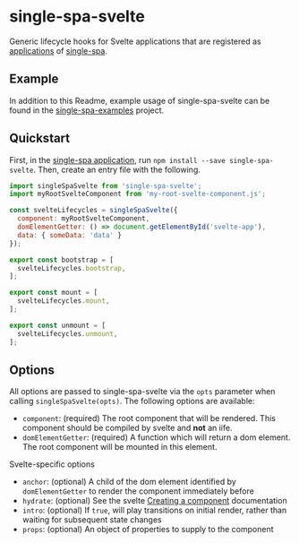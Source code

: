 # single-spa-svelte
Generic lifecycle hooks for Svelte applications that are registered as [applications](https://github.com/CanopyTax/single-spa/blob/master/docs/applications.md#registered-applications) of [single-spa](https://github.com/CanopyTax/single-spa).

## Example
In addition to this Readme, example usage of single-spa-svelte can be found in the [single-spa-examples](https://github.com/CanopyTax/single-spa-examples/blob/master/src/svelte/svelte.app.js) project.

## Quickstart

First, in the [single-spa application](https://github.com/CanopyTax/single-spa/blob/master/docs/applications.md#registered-applications), run `npm install --save single-spa-svelte`. Then, create an entry file with the following.

```js
import singleSpaSvelte from 'single-spa-svelte';
import myRootSvelteComponent from 'my-root-svelte-component.js';

const svelteLifecycles = singleSpaSvelte({
  component: myRootSvelteComponent,
  domElementGetter: () => document.getElementById('svelte-app'),
  data: { someData: 'data' }
});

export const bootstrap = [
  svelteLifecycles.bootstrap,
];

export const mount = [
  svelteLifecycles.mount,
];

export const unmount = [
  svelteLifecycles.unmount,
];
```

## Options

All options are passed to single-spa-svelte via the `opts` parameter when calling `singleSpaSvelte(opts)`. The following options are available:

- `component`: (required) The root component that will be rendered. This component should be compiled by svelte and **not** an iife.
- `domElementGetter`: (required) A function which will return a dom element. The root component will be mounted in this element.

Svelte-specific options

- `anchor`: (optional) A child of the dom element identified by `domElementGetter` to render the component immediately before
- `hydrate`: (optional) See the svelte [Creating a component](https://svelte.dev/docs#Creating_a_component) documentation
- `intro`: (optional) If `true`, will play transitions on initial render, rather than waiting for subsequent state changes
- `props`: (optional) An object of properties to supply to the component

